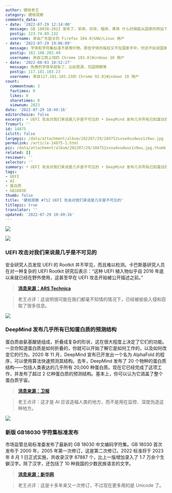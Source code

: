 ```yaml
---
author: 硬核老王
category: 硬核观察
comments_data:
- date: '2022-07-29 12:14:00'
  message: GB 18030-2022 发布了，宋体、仿宋、楷体、黑体 什么时候能从国家的网站下载和任意免费使用呢
  postip: 223.74.89.132
  username: 来自广东韶关的 Firefox 104.0|GNU/Linux 用户
- date: '2022-07-29 19:06:09'
  message: 字体和字符集标准不是等价物。那些字体的版权又不在国家手中，你还不如说国家什么时候开发一套免费的字体。
  postip: 182.108.203.49
  username: 来自江西上饶的 Chrome 103.0|Windows 10 用户
- date: '2022-08-03 10:52:27'
  message: 免费的字体早就有了，比如思源、花园明朝等
  postip: 117.181.103.23
  username: 来自117.181.103.23的 Chrome 92.0|Windows 10 用户
count:
  commentnum: 3
  favtimes: 0
  likes: 0
  sharetimes: 0
  viewnum: 2823
date: '2022-07-29 10:49:16'
editorchoice: false
excerpt: • UEFI 攻击对我们来说是几乎是不可见的 • DeepMind 发布几乎所有已知蛋白质的预测结构 • 新版 GB18030 字符集标准发布
fromurl: ''
id: 14875
islctt: false
largepic: /data/attachment/album/202207/29/104752sxsw4xudwux1z9wu.jpg
permalink: /article-14875-1.html
pic: /data/attachment/album/202207/29/104752sxsw4xudwux1z9wu.jpg.thumb.jpg
related: []
reviewer: ''
selector: ''
summary: • UEFI 攻击对我们来说是几乎是不可见的 • DeepMind 发布几乎所有已知蛋白质的预测结构 • 新版 GB18030 字符集标准发布
tags:
- UEFI
- AI
- 蛋白质
- GB18030
thumb: false
title: '硬核观察 #712 UEFI 攻击对我们来说是几乎是不可见的'
titlepic: true
translator: ''
updated: '2022-07-29 10:49:16'
---
```


![](/data/attachment/album/202207/29/104752sxsw4xudwux1z9wu.jpg)


![](/data/attachment/album/202207/29/104812ptpk8xdxx9edddzd.jpg)


### UEFI 攻击对我们来说是几乎是不可见的


安全研究人员发现 UEFI 的 Rootkit 并不罕见，而且难以检测。卡巴斯基研究人员在对一种复杂的 UEFI Rootkit 研究后表示：“这种 UEFI 植入物似乎自 2016 年底以来就已经在野外使用，这甚至早在 UEFI 攻击开始被公开描述之前。”



> 
> **[消息来源：ARS Technica](https://arstechnica.com/information-technology/2022/07/researchers-unpack-unkillable-uefi-rootkit-that-survives-os-reinstalls/)**
> 
> 
> 



> 
> 老王点评：这说明很可能在我们都毫不知情的情况下，已经被偷偷入侵和窃取了很多信息。
> 
> 
> 


![](/data/attachment/album/202207/29/104827jhd8bbq5hh527d26.jpg)


### DeepMind 发布几乎所有已知蛋白质的预测结构


蛋白质由氨基酸链组成，折叠成复杂的形状，这在很大程度上决定了它们的功能。一旦你知道蛋白质是如何折叠的，你就可以开始了解它是如何工作的，以及如何改变它的行为。2020 年 11 月，DeepMind 宣布已开发出一个名为 AlphaFold 的程序，可以使用算法快速预测其结构。去年，DeepMind 发布了 20 个物种的蛋白质结构——包括人类表达的几乎所有 20,000 种蛋白质。现在它已经完成了这项工作，并发布了超过 2 亿种蛋白质的预测结构。基本上，你可以认为它涵盖了整个蛋白质宇宙。



> 
> **[消息来源：卫报](https://www.theguardian.com/technology/2022/jul/28/deepmind-uncovers-structure-of-200m-proteins-in-scientific-leap-forward)**
> 
> 
> 



> 
> 老王点评：这才是 AI 应该造福人类的地方，而不是用在监控、深度伪造这种地方。
> 
> 
> 


![](/data/attachment/album/202207/29/104845x8omsftbu8pkkzkn.jpg)


### 新版 GB18030 字符集标准发布


市场监管总局标准委发布了最新的 GB 18030 中文编码字符集。GB 18030 首次发布于 2000 年，2005 年第一次修订，这是第二次修订。2022 标准将于 2023 年 8 月 1 日正式实施，共收录汉字 87887 个，比上一版增加录入了 1.7 万余个生僻汉字。除了汉字，还包括了 10 种我国的少数民族语言的文字。



> 
> **[消息来源：新华网](http://www.news.cn/politics/2022-07/28/c_1128872370.htm)**
> 
> 
> 



> 
> 老王点评：这是十多年来又一次修订，不过现在更多用的是 Unicode 了。
> 
> 
>